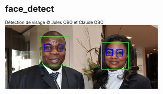 # face_detect

Détection de visage
© Jules OBO et Claude OBO
<img src="face-detect/dad_mom_faces.jpg">
